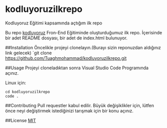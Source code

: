 # kodluyoruzilkrepo
Kodluyoruz Eğitimi kapsamında açtığım ilk repo

Bu repo [kodluyoruz](www.kodluyoruz.com) Fron-End Eğitiminde oluşturduğumuz ilk repo. İçerisinde bir adet README dosyası, bir adet de index.html bulunuyor.

##Installation
Öncelikle projeyi clonelayın.(Burayı sizin reponuzdan aldığınız link gelecek)
`git clone https://github.com/Tuaghmohammad/kodluyoruzilkrepo.git

##Usage
Projeyi cloneladıktan sonra Visual Studio Code Programında açınız.

Linux için:

```
cd kodluyoruzilkrepo
code .
```
##Contributing
Pull requestler kabul edilir. Büyük değişiklikler için, lütfen önce neyi değiştirmek istediğinizi tarışmak için bir konu açınız.

##License
[MIT](https://choosealicense.com/licenses/mit/)

